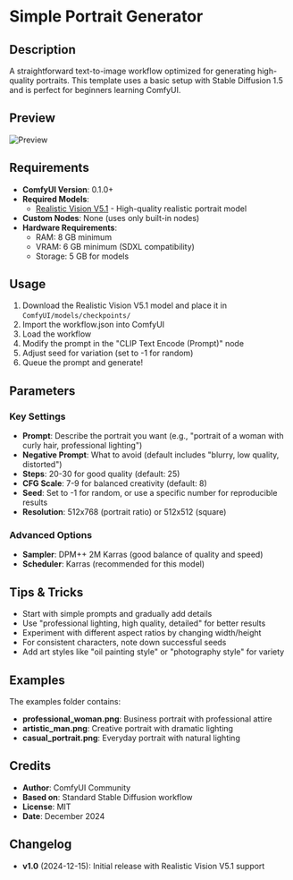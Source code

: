 # Simple Portrait Generator

## Description
A straightforward text-to-image workflow optimized for generating high-quality portraits. This template uses a basic setup with Stable Diffusion 1.5 and is perfect for beginners learning ComfyUI.

## Preview
![Preview](preview.png)

## Requirements
- **ComfyUI Version**: 0.1.0+
- **Required Models**: 
  - [Realistic Vision V5.1](https://civitai.com/models/4201/realistic-vision-v51) - High-quality realistic portrait model
- **Custom Nodes**: None (uses only built-in nodes)
- **Hardware Requirements**: 
  - RAM: 8 GB minimum
  - VRAM: 6 GB minimum (SDXL compatibility)
  - Storage: 5 GB for models

## Usage
1. Download the Realistic Vision V5.1 model and place it in `ComfyUI/models/checkpoints/`
2. Import the workflow.json into ComfyUI
3. Load the workflow 
4. Modify the prompt in the "CLIP Text Encode (Prompt)" node
5. Adjust seed for variation (set to -1 for random)
6. Queue the prompt and generate!

## Parameters
### Key Settings
- **Prompt**: Describe the portrait you want (e.g., "portrait of a woman with curly hair, professional lighting")
- **Negative Prompt**: What to avoid (default includes "blurry, low quality, distorted")
- **Steps**: 20-30 for good quality (default: 25)
- **CFG Scale**: 7-9 for balanced creativity (default: 8)
- **Seed**: Set to -1 for random, or use a specific number for reproducible results
- **Resolution**: 512x768 (portrait ratio) or 512x512 (square)

### Advanced Options
- **Sampler**: DPM++ 2M Karras (good balance of quality and speed)
- **Scheduler**: Karras (recommended for this model)

## Tips & Tricks
- Start with simple prompts and gradually add details
- Use "professional lighting, high quality, detailed" for better results
- Experiment with different aspect ratios by changing width/height
- For consistent characters, note down successful seeds
- Add art styles like "oil painting style" or "photography style" for variety

## Examples
The examples folder contains:
- **professional_woman.png**: Business portrait with professional attire
- **artistic_man.png**: Creative portrait with dramatic lighting
- **casual_portrait.png**: Everyday portrait with natural lighting

## Credits
- **Author**: ComfyUI Community
- **Based on**: Standard Stable Diffusion workflow
- **License**: MIT
- **Date**: December 2024

## Changelog
- **v1.0** (2024-12-15): Initial release with Realistic Vision V5.1 support
